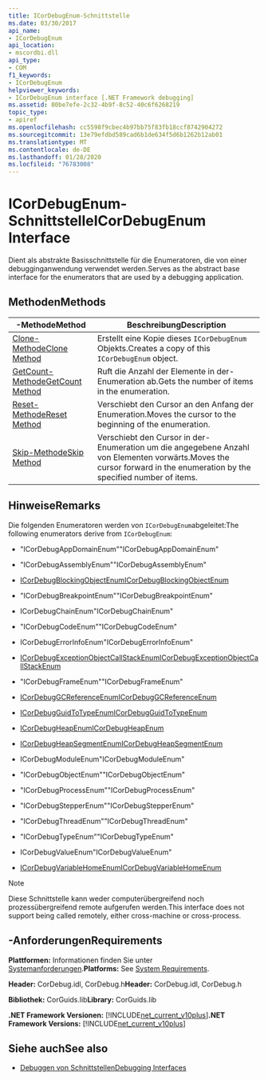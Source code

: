 ```yaml
---
title: ICorDebugEnum-Schnittstelle
ms.date: 03/30/2017
api_name:
- ICorDebugEnum
api_location:
- mscordbi.dll
api_type:
- COM
f1_keywords:
- ICorDebugEnum
helpviewer_keywords:
- ICorDebugEnum interface [.NET Framework debugging]
ms.assetid: 80be7efe-2c32-4b9f-8c52-40c6f6268219
topic_type:
- apiref
ms.openlocfilehash: cc5598f9cbec4b97bb75f83fb18ccf8742904272
ms.sourcegitcommit: 13e79efdbd589cad6b1de634f5d6b1262b12ab01
ms.translationtype: MT
ms.contentlocale: de-DE
ms.lasthandoff: 01/28/2020
ms.locfileid: "76783008"
---
```

# <a name="icordebugenum-interface"></a><span data-ttu-id="b509d-102">ICorDebugEnum-Schnittstelle</span><span class="sxs-lookup"><span data-stu-id="b509d-102">ICorDebugEnum Interface</span></span>

<span data-ttu-id="b509d-103">Dient als abstrakte Basisschnittstelle für die Enumeratoren, die von einer debugginganwendung verwendet werden.</span><span class="sxs-lookup"><span data-stu-id="b509d-103">Serves as the abstract base interface for the enumerators that are used by a debugging application.</span></span>  
  
## <a name="methods"></a><span data-ttu-id="b509d-104">Methoden</span><span class="sxs-lookup"><span data-stu-id="b509d-104">Methods</span></span>  
  
|<span data-ttu-id="b509d-105">-Methode</span><span class="sxs-lookup"><span data-stu-id="b509d-105">Method</span></span>|<span data-ttu-id="b509d-106">Beschreibung</span><span class="sxs-lookup"><span data-stu-id="b509d-106">Description</span></span>|  
|------------|-----------------|  
|[<span data-ttu-id="b509d-107">Clone-Methode</span><span class="sxs-lookup"><span data-stu-id="b509d-107">Clone Method</span></span>](icordebugenum-clone-method.md)|<span data-ttu-id="b509d-108">Erstellt eine Kopie dieses `ICorDebugEnum` Objekts.</span><span class="sxs-lookup"><span data-stu-id="b509d-108">Creates a copy of this `ICorDebugEnum` object.</span></span>|  
|[<span data-ttu-id="b509d-109">GetCount-Methode</span><span class="sxs-lookup"><span data-stu-id="b509d-109">GetCount Method</span></span>](icordebugenum-getcount-method.md)|<span data-ttu-id="b509d-110">Ruft die Anzahl der Elemente in der-Enumeration ab.</span><span class="sxs-lookup"><span data-stu-id="b509d-110">Gets the number of items in the enumeration.</span></span>|  
|[<span data-ttu-id="b509d-111">Reset-Methode</span><span class="sxs-lookup"><span data-stu-id="b509d-111">Reset Method</span></span>](icordebugenum-reset-method.md)|<span data-ttu-id="b509d-112">Verschiebt den Cursor an den Anfang der Enumeration.</span><span class="sxs-lookup"><span data-stu-id="b509d-112">Moves the cursor to the beginning of the enumeration.</span></span>|  
|[<span data-ttu-id="b509d-113">Skip-Methode</span><span class="sxs-lookup"><span data-stu-id="b509d-113">Skip Method</span></span>](icordebugenum-skip-method.md)|<span data-ttu-id="b509d-114">Verschiebt den Cursor in der-Enumeration um die angegebene Anzahl von Elementen vorwärts.</span><span class="sxs-lookup"><span data-stu-id="b509d-114">Moves the cursor forward in the enumeration by the specified number of items.</span></span>|  
  
## <a name="remarks"></a><span data-ttu-id="b509d-115">Hinweise</span><span class="sxs-lookup"><span data-stu-id="b509d-115">Remarks</span></span>  
 <span data-ttu-id="b509d-116">Die folgenden Enumeratoren werden von `ICorDebugEnum`abgeleitet:</span><span class="sxs-lookup"><span data-stu-id="b509d-116">The following enumerators derive from `ICorDebugEnum`:</span></span>  
  
- <span data-ttu-id="b509d-117">"ICorDebugAppDomainEnum"</span><span class="sxs-lookup"><span data-stu-id="b509d-117">"ICorDebugAppDomainEnum"</span></span>  
  
- <span data-ttu-id="b509d-118">"ICorDebugAssemblyEnum"</span><span class="sxs-lookup"><span data-stu-id="b509d-118">"ICorDebugAssemblyEnum"</span></span>  
  
- [<span data-ttu-id="b509d-119">ICorDebugBlockingObjectEnum</span><span class="sxs-lookup"><span data-stu-id="b509d-119">ICorDebugBlockingObjectEnum</span></span>](icordebugblockingobjectenum-interface.md)  
  
- <span data-ttu-id="b509d-120">"ICorDebugBreakpointEnum"</span><span class="sxs-lookup"><span data-stu-id="b509d-120">"ICorDebugBreakpointEnum"</span></span>  
  
- <span data-ttu-id="b509d-121">ICorDebugChainEnum</span><span class="sxs-lookup"><span data-stu-id="b509d-121">"ICorDebugChainEnum"</span></span>  
  
- <span data-ttu-id="b509d-122">"ICorDebugCodeEnum"</span><span class="sxs-lookup"><span data-stu-id="b509d-122">"ICorDebugCodeEnum"</span></span>  
  
- <span data-ttu-id="b509d-123">ICorDebugErrorInfoEnum</span><span class="sxs-lookup"><span data-stu-id="b509d-123">"ICorDebugErrorInfoEnum"</span></span>  
  
- [<span data-ttu-id="b509d-124">ICorDebugExceptionObjectCallStackEnum</span><span class="sxs-lookup"><span data-stu-id="b509d-124">ICorDebugExceptionObjectCallStackEnum</span></span>](icordebugexceptionobjectcallstackenum-interface.md)  
  
- <span data-ttu-id="b509d-125">"ICorDebugFrameEnum"</span><span class="sxs-lookup"><span data-stu-id="b509d-125">"ICorDebugFrameEnum"</span></span>  
  
- [<span data-ttu-id="b509d-126">ICorDebugGCReferenceEnum</span><span class="sxs-lookup"><span data-stu-id="b509d-126">ICorDebugGCReferenceEnum</span></span>](icordebuggcreferenceenum-interface.md)  
  
- [<span data-ttu-id="b509d-127">ICorDebugGuidToTypeEnum</span><span class="sxs-lookup"><span data-stu-id="b509d-127">ICorDebugGuidToTypeEnum</span></span>](icordebugguidtotypeenum-interface.md)  
  
- [<span data-ttu-id="b509d-128">ICorDebugHeapEnum</span><span class="sxs-lookup"><span data-stu-id="b509d-128">ICorDebugHeapEnum</span></span>](icordebugheapenum-interface.md)  
  
- [<span data-ttu-id="b509d-129">ICorDebugHeapSegmentEnum</span><span class="sxs-lookup"><span data-stu-id="b509d-129">ICorDebugHeapSegmentEnum</span></span>](icordebugheapsegmentenum-interface.md)  
  
- <span data-ttu-id="b509d-130">ICorDebugModuleEnum</span><span class="sxs-lookup"><span data-stu-id="b509d-130">"ICorDebugModuleEnum"</span></span>  
  
- <span data-ttu-id="b509d-131">"ICorDebugObjectEnum"</span><span class="sxs-lookup"><span data-stu-id="b509d-131">"ICorDebugObjectEnum"</span></span>  
  
- <span data-ttu-id="b509d-132">"ICorDebugProcessEnum"</span><span class="sxs-lookup"><span data-stu-id="b509d-132">"ICorDebugProcessEnum"</span></span>  
  
- <span data-ttu-id="b509d-133">"ICorDebugStepperEnum"</span><span class="sxs-lookup"><span data-stu-id="b509d-133">"ICorDebugStepperEnum"</span></span>  
  
- <span data-ttu-id="b509d-134">"ICorDebugThreadEnum"</span><span class="sxs-lookup"><span data-stu-id="b509d-134">"ICorDebugThreadEnum"</span></span>  
  
- <span data-ttu-id="b509d-135">"ICorDebugTypeEnum"</span><span class="sxs-lookup"><span data-stu-id="b509d-135">"ICorDebugTypeEnum"</span></span>  
  
- <span data-ttu-id="b509d-136">ICorDebugValueEnum</span><span class="sxs-lookup"><span data-stu-id="b509d-136">"ICorDebugValueEnum"</span></span>  
  
- [<span data-ttu-id="b509d-137">ICorDebugVariableHomeEnum</span><span class="sxs-lookup"><span data-stu-id="b509d-137">ICorDebugVariableHomeEnum</span></span>](icordebugvariablehomeenum-interface.md)  
  
> [!NOTE]
> <span data-ttu-id="b509d-138">Diese Schnittstelle kann weder computerübergreifend noch prozessübergreifend remote aufgerufen werden.</span><span class="sxs-lookup"><span data-stu-id="b509d-138">This interface does not support being called remotely, either cross-machine or cross-process.</span></span>  
  
## <a name="requirements"></a><span data-ttu-id="b509d-139">-Anforderungen</span><span class="sxs-lookup"><span data-stu-id="b509d-139">Requirements</span></span>  
 <span data-ttu-id="b509d-140">**Plattformen:** Informationen finden Sie unter [Systemanforderungen](../../../../docs/framework/get-started/system-requirements.md).</span><span class="sxs-lookup"><span data-stu-id="b509d-140">**Platforms:** See [System Requirements](../../../../docs/framework/get-started/system-requirements.md).</span></span>  
  
 <span data-ttu-id="b509d-141">**Header:** CorDebug.idl, CorDebug.h</span><span class="sxs-lookup"><span data-stu-id="b509d-141">**Header:** CorDebug.idl, CorDebug.h</span></span>  
  
 <span data-ttu-id="b509d-142">**Bibliothek:** CorGuids.lib</span><span class="sxs-lookup"><span data-stu-id="b509d-142">**Library:** CorGuids.lib</span></span>  
  
 <span data-ttu-id="b509d-143">**.NET Framework Versionen:** [!INCLUDE[net_current_v10plus](../../../../includes/net-current-v10plus-md.md)]</span><span class="sxs-lookup"><span data-stu-id="b509d-143">**.NET Framework Versions:** [!INCLUDE[net_current_v10plus](../../../../includes/net-current-v10plus-md.md)]</span></span>  
  
## <a name="see-also"></a><span data-ttu-id="b509d-144">Siehe auch</span><span class="sxs-lookup"><span data-stu-id="b509d-144">See also</span></span>

- [<span data-ttu-id="b509d-145">Debuggen von Schnittstellen</span><span class="sxs-lookup"><span data-stu-id="b509d-145">Debugging Interfaces</span></span>](debugging-interfaces.md)
